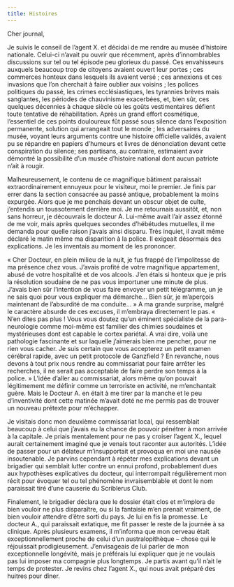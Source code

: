 ```yaml
---
title: Histoires
---
```

Cher journal,

Je suivis le conseil de l’agent X. et décidai de me rendre au musée d’histoire
nationale. Celui-ci n’avait pu ouvrir que récemment, après d’innombrables
discussions sur tel ou tel épisode peu glorieux du passé. Ces envahisseurs
auxquels beaucoup trop de citoyens avaient ouvert leur portes ; ces commerces
honteux dans lesquels ils avaient versé ; ces annexions et ces invasions que
l’on cherchait à faire oublier aux voisins ;  les polices politiques du passé,
les crimes ecclésiastiques, les tyrannies brèves mais sanglantes, les périodes
de chauvinisme exacerbées, et, bien sûr, ces quelques décennies à chaque siècle
où les goûts vestimentaires défient toute tentative de réhabilitation. Après un
grand effort cosmétique, l’essentiel de ces points douloureux fût passé sous
silence dans l’exposition permanente, solution qui arrangeait tout le monde ;
les adversaires du musée, voyant leurs arguments contre une histoire officielle
validés, avaient pu se répandre en papiers d’humeurs et livres de dénonciation
devant cette conspiration du silence; ses partisans, au contraire, estimaient
avoir démontré la possibilité d’un musée d’histoire national dont aucun
patriote n’ait à rougir. 

Malheureusement, le contenu de ce magnifique bâtiment paraissait
extraordinairement ennuyeux pour le visiteur, moi le premier. Je finis par
errer dans la section consacrée au passé antique, probablement la moins
expurgée. Alors que je me penchais devant un obscur objet de culte, j’entendis
un toussotement derrière moi. Je me retournais aussitôt, et, non sans horreur,
je découvrais le docteur A. Lui-même avait l’air assez étonné de me voir, mais
après quelques secondes d’hébétudes mutuelles, il me demanda pour quelle raison
j’avais ainsi disparu. Très inquiet, il avait même déclaré le matin même ma
disparition à la police. Il exigeait désormais des explications. Je les
inventais au moment de les prononcer.

« Cher Docteur, en plein milieu de la nuit, je fus frappé de l’impolitesse de
ma présence chez vous. J’avais profité de votre magnifique appartement, abusé
de votre hospitalité et de vos alcools. J’en étais si honteux que je pris la
résolution soudaine de ne pas vous importuner une minute de plus. J’avais bien
sûr l’intention de vous faire envoyer un petit télégramme, un je ne sais quoi
pour vous expliquer ma démarche… Bien sûr, je m’aperçois maintenant de
l’absurdité de ma conduite… » A ma grande surprise, malgré le caractère absurde
de ces excuses, il m’embraya directement le pas. « N’en dites pas plus ! Vous
vous doutez qu’un éminent spécialiste de la para-neurologie comme moi-même est
familier des chimies soudaines et mystérieuses dont est capable le cortex
pariétal. A vrai dire, voilà une pathologie fascinante et sur laquelle
j’aimerais bien me pencher, pour ne rien vous cacher. Je suis certain que vous
accepterez un petit examen cérébral rapide, avec un petit protocole de
Ganzfield ? En revanche, nous devons à tout prix nous rendre au commissariat
pour faire arrêter les recherches, il ne serait pas acceptable de faire perdre
son temps à la police. » L’idée d’aller au commissariat, alors même qu’on
pouvait légitimement me définir comme un terroriste en activité, ne
m’enchantait guère. Mais le Docteur A. en était à me tirer par la manche et le
peu d’inventivité dont cette matinée m’avait doté ne me permis pas de trouver
un nouveau prétexte pour m’échapper.

Je visitais donc mon deuxième commissariat local, qui ressemblait beaucoup à
celui que j’avais eu la chance de pouvoir pénétrer à mon arrivée à la capitale.
Je priais mentalement pour ne pas y croiser l’agent X., lequel aurait
certainement imaginé que je venais tout raconter aux autorités. L’idée de
passer pour un délateur m’insupportait et provoqua en moi une nausée
insoutenable. Je parvins cependant à répéter mes explications devant un
brigadier qui semblait lutter contre un ennui profond, probablement dues aux
hypothèses explicatives du docteur, qui interrompait régulièrement mon récit
pour évoquer tel ou tel phénomène invraisemblable et dont le nom paraissait
tiré d’une causerie du Scriblerus Club.

Finalement, le brigadier déclara que le dossier était clos et m’implora de bien
vouloir ne plus disparaître, ou si la fantaisie m’en prenait vraiment, de bien
vouloir attendre d’être sorti du pays. Je lui en fis la promesse. Le docteur
A., qui paraissait extatique, me fit passer le reste de la journée à sa
clinique. Après plusieurs examens, il m’informa que mon cerveau était
exceptionnellement proche de celui d’un australopithèque – chose qui le
réjouissait prodigieusement. J’envisageais de lui parler de mon exceptionnelle
longévité, mais je préférais lui expliquer que je ne voulais pas lui imposer ma
compagnie plus longtemps. Je partis avant qu’il n’ait le temps de protester. Je
revins chez l’agent X., qui nous avait préparé des huitres pour dîner.
